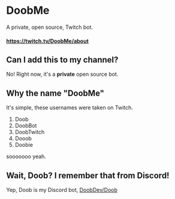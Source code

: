 # DoobMe
A private, open source, Twitch bot.
#### https://twitch.tv/DoobMe/about

## Can I add this to my channel?
No! Right now, it's a **private** open source bot. 

## Why the name "Doob**Me**"
It's simple, these usernames were taken on Twitch.

1. Doob
2. DoobBot
3. DoobTwitch
4. Dooob
5. Doobie

sooooooo yeah.

## Wait, Doob? I remember that from Discord!
Yep, Doob is my Discord bot, [DoobDev/Doob](https://github.com/doobdev/doob)